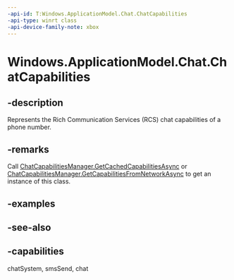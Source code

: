 ```yaml
---
-api-id: T:Windows.ApplicationModel.Chat.ChatCapabilities
-api-type: winrt class
-api-device-family-note: xbox
---
```


<!-- Class syntax.
public class ChatCapabilities : Windows.ApplicationModel.Chat.IChatCapabilities
-->

# Windows.ApplicationModel.Chat.ChatCapabilities

## -description
Represents the Rich Communication Services (RCS) chat capabilities of a phone number.

## -remarks
Call [ChatCapabilitiesManager.GetCachedCapabilitiesAsync](chatcapabilitiesmanager_getcachedcapabilitiesasync.md) or [ChatCapabilitiesManager.GetCapabilitiesFromNetworkAsync](chatcapabilitiesmanager_getcapabilitiesfromnetworkasync.md) to get an instance of this class.

## -examples

## -see-also

## -capabilities
chatSystem, smsSend, chat
